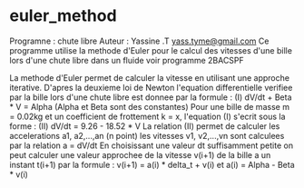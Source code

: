 # euler_method
Programne : chute libre
Auteur : Yassine .T <yass.tyme@gmail.com>
Ce programme utilise la methode d'Euler pour le calcul des vitesses
d'une bille lors d'une chute libre dans un fluide
voir programme 2BACSPF

La methode d'Euler permet de calculer la vitesse en utilisant
une approche iterative. D'apres la deuxieme loi de Newton l'equation
differentielle verifiee par la bille lors d'une chute libre est
donnee par la formule : (I) dV/dt + Beta * V = Alpha (Alpha et Beta sont des constantes)
Pour une bille de masse m = 0.02kg et un coefficient de frottement 
k = x, l'equation (I) s'ecrit sous la forme : (II) dV/dt = 9.26 - 18.52 * V
La relation (II) permet de calculer les accelerations a1, a2,...,an (n point) 
les vitesses v1, v2,...,vn sont calculees par la relation a = dV/dt
En choisissant une valeur dt suffisamment petite on peut calculer une valeur approchee
de la vitesse v(i+1) de la bille a un instant t(i+1) par la formule :
v(i+1) =  a(i) * delta_t + v(i) et a(i) = Alpha -  Beta * v(i)
